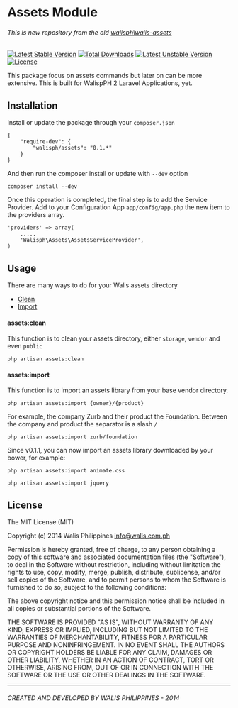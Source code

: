 # Assets Module
###### This is new repository from the old [walisph\walis-assets](https://github.com/walisph/walis-assets)
[![Latest Stable Version](https://poser.pugx.org/walisph/walis-assets/v/stable.svg)](https://packagist.org/packages/walisph/walis-assets)
[![Total Downloads](https://poser.pugx.org/walisph/walis-assets/downloads.svg)](https://packagist.org/packages/walisph/walis-assets)
[![Latest Unstable Version](https://poser.pugx.org/walisph/walis-assets/v/unstable.svg)](https://packagist.org/packages/walisph/walis-assets)
[![License](https://poser.pugx.org/walisph/walis-assets/license.svg)](https://packagist.org/packages/walisph/walis-assets)

This package focus on assets commands but later on can be more extensive. This is built for WalispPH 2 Laravel Applications, yet.

## Installation
Install or update the package through your `composer.json`
```
{
    "require-dev": {
        "walisph/assets": "0.1.*"
    }
}
```
And then run the composer install or update with `--dev` option
```
composer install --dev
```

Once this operation is completed, the final step is to add the Service Provider. Add to your Configuration App `app/config/app.php` the new item to the providers array.
```
'providers' => array(
    .....
    'Walisph\Assets\AssetsServiceProvider',
)
```

## Usage
There are many ways to do for your Walis assets directory
 - [Clean](#assetsclean)
 - [Import](#assetsimport)

#### assets:clean
This function is to clean your assets directory, either `storage`, `vendor` and even `public`
```
php artisan assets:clean
```

#### assets:import
This function is to import an assets library from your base vendor directory.
```
php artisan assets:import {owner}/{product}
```

For example, the company Zurb and their product the Foundation. Between the company and product the separator is a slash `/`
```
php artisan assets:import zurb/foundation
```
Since v0.1.1, you can now import an assets library downloaded by your bower, for example:
```
php artisan assets:import animate.css

php artisan assets:import jquery
```


## License
The MIT License (MIT)

Copyright (c) 2014 Walis Philippines <info@walis.com.ph>

Permission is hereby granted, free of charge, to any person obtaining a copy
of this software and associated documentation files (the "Software"), to deal
in the Software without restriction, including without limitation the rights
to use, copy, modify, merge, publish, distribute, sublicense, and/or sell
copies of the Software, and to permit persons to whom the Software is
furnished to do so, subject to the following conditions:

The above copyright notice and this permission notice shall be included in
all copies or substantial portions of the Software.

THE SOFTWARE IS PROVIDED "AS IS", WITHOUT WARRANTY OF ANY KIND, EXPRESS OR
IMPLIED, INCLUDING BUT NOT LIMITED TO THE WARRANTIES OF MERCHANTABILITY,
FITNESS FOR A PARTICULAR PURPOSE AND NONINFRINGEMENT. IN NO EVENT SHALL THE
AUTHORS OR COPYRIGHT HOLDERS BE LIABLE FOR ANY CLAIM, DAMAGES OR OTHER
LIABILITY, WHETHER IN AN ACTION OF CONTRACT, TORT OR OTHERWISE, ARISING FROM,
OUT OF OR IN CONNECTION WITH THE SOFTWARE OR THE USE OR OTHER DEALINGS IN
THE SOFTWARE.

* * *


###### CREATED AND DEVELOPED BY WALIS PHILIPPINES - 2014